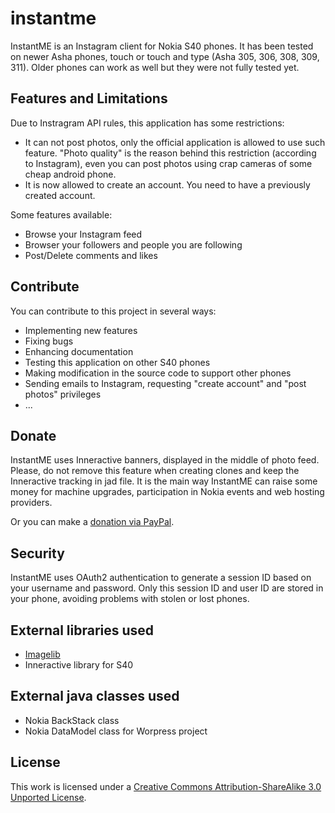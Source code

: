 instantme
=========

InstantME is an Instagram client for Nokia S40 phones.
It has been tested on newer Asha phones, touch or touch and type (Asha 305, 306, 308, 309, 311).
Older phones can work as well but they were not fully tested yet.

Features and Limitations
------------------------

Due to Instragram API rules, this application has some restrictions:

* It can not post photos, only the official application is allowed to use such feature. "Photo quality" is the reason behind this restriction (according to Instagram), even you can post photos using crap cameras of some cheap android phone.
* It is now allowed to create an account. You need to have a previously created account.

Some features available:

* Browse your Instagram feed
* Browser your followers and people you are following
* Post/Delete comments and likes

Contribute
----------

You can contribute to this project in several ways:

* Implementing new features
* Fixing bugs
* Enhancing documentation
* Testing this application on other S40 phones
* Making modification in the source code to support other phones
* Sending emails to Instagram, requesting "create account" and "post photos" privileges
* ...

Donate
------

InstantME uses Inneractive banners, displayed in the middle of photo feed. Please, do not remove this feature when creating clones and keep the Inneractive tracking in jad file. It is the main way InstantME can raise some money for machine upgrades, participation in Nokia events and web hosting providers. 

Or you can make a [donation via PayPal](https://www.paypal.com/cgi-bin/webscr?cmd=_donations&business=LLZKNXT92KFQQ&lc=BR&item_name=InstantME&item_number=1&currency_code=USD&bn=PP%2dDonationsBF%3abtn_donate_SM%2egif%3aNonHosted).

Security
--------

InstantME uses OAuth2 authentication to generate a session ID based on your username and password. Only this session ID and user ID are stored in your phone, avoiding problems with stolen or lost phones.

External libraries used
-----------------------

* [Imagelib](http://projects.developer.nokia.com/imagelib)
* Inneractive library for S40

External java classes used
--------------------------

* Nokia BackStack class
* Nokia DataModel class for Worpress project

License
-------

This work is licensed under a [Creative Commons Attribution-ShareAlike 3.0 Unported License](http://creativecommons.org/licenses/by-sa/3.0/).
